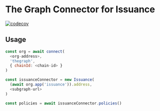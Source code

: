 # The Graph Connector for Issuance

[![codecov](https://codecov.io/gh/0xGabi/issuance-connector/branch/master/graph/badge.svg)](https://codecov.io/gh/0xGabi/issuance-connector)

## Usage

```js
const org = await connect(
  <org-address>,
  'thegraph',
  { chainId: <chain-id> }
)

const issuanceConnector = new Issuance(
  (await org.app('issuance')).address,
  <subgraph-url>
)

const policies = await issuanceConnector.policies()
```
